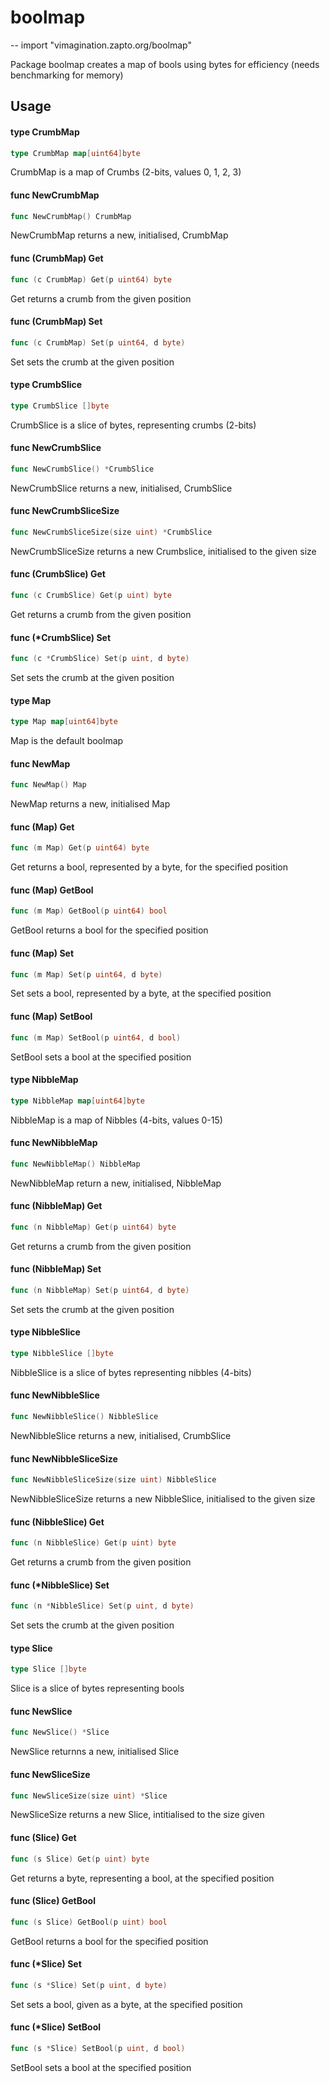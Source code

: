 # boolmap
--
    import "vimagination.zapto.org/boolmap"

Package boolmap creates a map of bools using bytes for efficiency (needs
benchmarking for memory)

## Usage

#### type CrumbMap

```go
type CrumbMap map[uint64]byte
```

CrumbMap is a map of Crumbs (2-bits, values 0, 1, 2, 3)

#### func  NewCrumbMap

```go
func NewCrumbMap() CrumbMap
```
NewCrumbMap returns a new, initialised, CrumbMap

#### func (CrumbMap) Get

```go
func (c CrumbMap) Get(p uint64) byte
```
Get returns a crumb from the given position

#### func (CrumbMap) Set

```go
func (c CrumbMap) Set(p uint64, d byte)
```
Set sets the crumb at the given position

#### type CrumbSlice

```go
type CrumbSlice []byte
```

CrumbSlice is a slice of bytes, representing crumbs (2-bits)

#### func  NewCrumbSlice

```go
func NewCrumbSlice() *CrumbSlice
```
NewCrumbSlice returns a new, initialised, CrumbSlice

#### func  NewCrumbSliceSize

```go
func NewCrumbSliceSize(size uint) *CrumbSlice
```
NewCrumbSliceSize returns a new Crumbslice, initialised to the given size

#### func (CrumbSlice) Get

```go
func (c CrumbSlice) Get(p uint) byte
```
Get returns a crumb from the given position

#### func (*CrumbSlice) Set

```go
func (c *CrumbSlice) Set(p uint, d byte)
```
Set sets the crumb at the given position

#### type Map

```go
type Map map[uint64]byte
```

Map is the default boolmap

#### func  NewMap

```go
func NewMap() Map
```
NewMap returns a new, initialised Map

#### func (Map) Get

```go
func (m Map) Get(p uint64) byte
```
Get returns a bool, represented by a byte, for the specified position

#### func (Map) GetBool

```go
func (m Map) GetBool(p uint64) bool
```
GetBool returns a bool for the specified position

#### func (Map) Set

```go
func (m Map) Set(p uint64, d byte)
```
Set sets a bool, represented by a byte, at the specified position

#### func (Map) SetBool

```go
func (m Map) SetBool(p uint64, d bool)
```
SetBool sets a bool at the specified position

#### type NibbleMap

```go
type NibbleMap map[uint64]byte
```

NibbleMap is a map of Nibbles (4-bits, values 0-15)

#### func  NewNibbleMap

```go
func NewNibbleMap() NibbleMap
```
NewNibbleMap return a new, initialised, NibbleMap

#### func (NibbleMap) Get

```go
func (n NibbleMap) Get(p uint64) byte
```
Get returns a crumb from the given position

#### func (NibbleMap) Set

```go
func (n NibbleMap) Set(p uint64, d byte)
```
Set sets the crumb at the given position

#### type NibbleSlice

```go
type NibbleSlice []byte
```

NibbleSlice is a slice of bytes representing nibbles (4-bits)

#### func  NewNibbleSlice

```go
func NewNibbleSlice() NibbleSlice
```
NewNibbleSlice returns a new, initialised, CrumbSlice

#### func  NewNibbleSliceSize

```go
func NewNibbleSliceSize(size uint) NibbleSlice
```
NewNibbleSliceSize returns a new NibbleSlice, initialised to the given size

#### func (NibbleSlice) Get

```go
func (n NibbleSlice) Get(p uint) byte
```
Get returns a crumb from the given position

#### func (*NibbleSlice) Set

```go
func (n *NibbleSlice) Set(p uint, d byte)
```
Set sets the crumb at the given position

#### type Slice

```go
type Slice []byte
```

Slice is a slice of bytes representing bools

#### func  NewSlice

```go
func NewSlice() *Slice
```
NewSlice returnns a new, initialised Slice

#### func  NewSliceSize

```go
func NewSliceSize(size uint) *Slice
```
NewSliceSize returns a new Slice, intitialised to the size given

#### func (Slice) Get

```go
func (s Slice) Get(p uint) byte
```
Get returns a byte, representing a bool, at the specified position

#### func (Slice) GetBool

```go
func (s Slice) GetBool(p uint) bool
```
GetBool returns a bool for the specified position

#### func (*Slice) Set

```go
func (s *Slice) Set(p uint, d byte)
```
Set sets a bool, given as a byte, at the specified position

#### func (*Slice) SetBool

```go
func (s *Slice) SetBool(p uint, d bool)
```
SetBool sets a bool at the specified position
